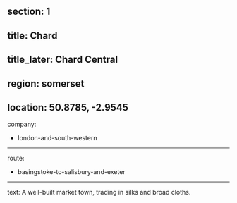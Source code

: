 ﻿section: 1
----
title: Chard
----
title_later: Chard Central
----
region: somerset
----
location: 50.8785, -2.9545
----
company:
- london-and-south-western
----
route:
- basingstoke-to-salisbury-and-exeter
----
text: A well-built market town, trading in silks and broad cloths.
